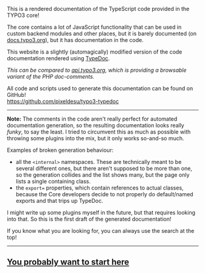 This is a rendered documentation of the TypeScript code provided in the TYPO3 core!

The core contains a lot of JavaScript functionality that can be used in custom backend modules and other places, but it is barely documented (on [docs.typo3.org](https://docs.typo3.org)), but it has documentation in the code.

This website is a slightly (automagically) modified version of the code documentation rendered using [TypeDoc](https://typedoc.org/).

_This can be compared to [api.typo3.org](https://api.typo3.org/), which is providing a browsable variant of the PHP doc-comments._

All code and scripts used to generate this documentation can be found on GitHub!  
https://github.com/pixeldesu/typo3-typedoc

----

**Note:** The comments in the code aren't really perfect for automated documentation generation, so the resulting documentation looks really _funky_, to say the least. I tried to circumvent this as much as possible with throwing some plugins into the mix, but it only works so-and-so much.

Examples of broken generation behaviour:
* all the `<internal>` namespaces. These are technically meant to be several different ones, but there aren't supposed to be more than one, so the generation collides and the list shows many, but the page only lists a single containing class.
* the `export=` properties, which contain references to actual classes, because the Core developers decide to not properly do default/named exports and that trips up TypeDoc.

I might write up some plugins myself in the future, but that requires looking into that. So this is the first draft of the generated documentation!

If you know what you are looking for, you can always use the search at the top!

----

## [You probably want to start here](modules.html)